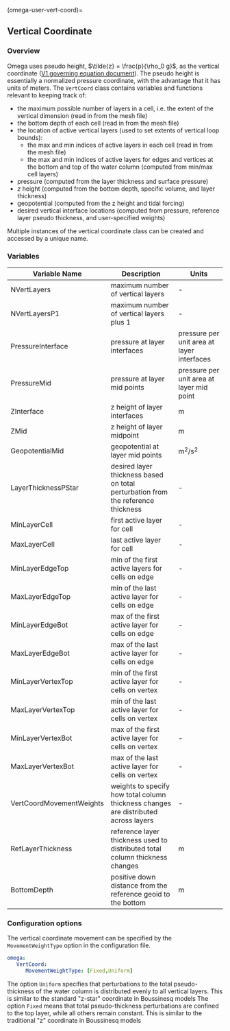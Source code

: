 (omega-user-vert-coord)=

## Vertical Coordinate

### Overview

Omega uses pseudo height, $\tilde{z} = \frac{p}{\rho_0 g}$,  as the vertical coordinate ([V1 governing equation document](omega-design-governing-eqns-omega1)).
The pseudo height is essentially a normalized pressure coordinate, with the advantage that it has units of meters.
The `VertCoord` class contains variables and functions relevant to keeping track of:
 - the maximum possible number of layers in a cell, i.e. the extent of the vertical dimension (read in from the mesh file)
 - the bottom depth of each cell (read in from the mesh file)
 - the location of active vertical layers (used to set extents of vertical loop bounds):
   - the max and min indices of active layers in each cell (read in from the mesh file)
   - the max and min indices of active layers for edges and vertices at the bottom and top of the water column (computed from min/max cell layers)
 - pressure (computed from the layer thickness and surface pressure)
 - $z$ height (computed from the bottom depth, specific volume, and layer thickness)
 - geopotential (computed from the z height and tidal forcing)
 - desired vertical interface locations (computed from pressure, reference layer pseudo thickness, and user-specified weights)

Multiple instances of the vertical coordinate class can be created and accessed by a unique name.

### Variables

| Variable Name | Description | Units |
| ------------- | ----------- | ----- |
| NVertLayers   | maximum number of vertical layers | - |
| NVertLayersP1 | maximum number of vertical layers plus 1 | - |
| PressureInterface | pressure at layer interfaces | pressure per unit area at layer interfaces | kg m/s$^2$ |
| PressureMid | pressure at layer mid points | pressure per unit area at layer mid point | kg m/s$^2$ |
| ZInterface | z height of layer interfaces | m |
| ZMid | z height of layer midpoint | m |
| GeopotentialMid | geopotential at layer mid points | m$^2$/s$^2$|
| LayerThicknessPStar | desired layer thickness based on total perturbation from the reference thickness | - |
| MinLayerCell | first active layer for cell | - |
| MaxLayerCell | last active layer for cell | - |
| MinLayerEdgeTop | min of the first active layers for cells on edge | - |
| MaxLayerEdgeTop | min of the last active layer for cells on edge | - |
| MinLayerEdgeBot | max of the first active layer for cells on edge | - |
| MaxLayerEdgeBot | max of the last active layer for cells on edge | - |
| MinLayerVertexTop | min of the first active layer for cells on vertex | - |
| MaxLayerVertexTop | min of the last active layer for cells on vertex | - |
| MinLayerVertexBot | max of the first active layer for cells on vertex | - |
| MaxLayerVertexBot | max of the last active layer for cells on vertex | - |
| VertCoordMovementWeights | weights to specify how total column thickness changes are distributed across layers | - |
| RefLayerThickness | reference layer thickness used to distributed total column thickness changes | m |
| BottomDepth | positive down distance from the reference geoid to the bottom | m |

### Configuration options

The vertical coordinate movement can be specified by the `MovementWeightType` option in the configuration file.
```yaml
omega:
   VertCoord:
      MovementWeightType: [Fixed,Uniform]
```
The option `Uniform` specifies that perturbations to the total pseudo-thickness of the water column is distributed evenly to all vertical layers.
This is similar to the standard "z-star" coordinate in Boussinesq models
The option `Fixed` means that total pseudo-thickness perturbations are confined to the top layer, while all others remain constant.
This is similar to the traditional "z" coordinate in Boussinesq models
